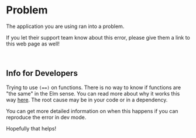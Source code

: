 # Problem

The application you are using ran into a problem.

If you let their support team know about this error, please give them a link to this web page as well!


<br>

## Info for Developers

Trying to use `(==)` on functions. There is no way to know if functions are "the same" in the Elm sense. You can read more about why it works this way [here](http://package.elm-lang.org/packages/elm-lang/core/latest/Basics#==). The root cause may be in your code or in a dependency.

You can get more detailed information on when this happens if you can reproduce the error in dev mode.

Hopefully that helps!
